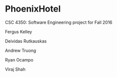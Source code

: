 # PhoenixHotel
CSC 4350: Software Engineering project for Fall 2016

Fergus Kelley

Deividas Rutkauskas

Andrew Truong

Ryan Ocampo

Viraj Shah
